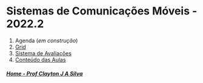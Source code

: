 # Sistemas de Comunicações Móveis - 2022.2

1. Agenda (*em construção*)
2. [Grid](siscom_aulas/Grid_SisCom.md)
3. [Sistema de Avaliações](/./avaliacoes.md)
4. [Conteúdo das Aulas](siscom_aulas.md)


##### [Home - Prof Clayton J A Silva](/./index.md)
